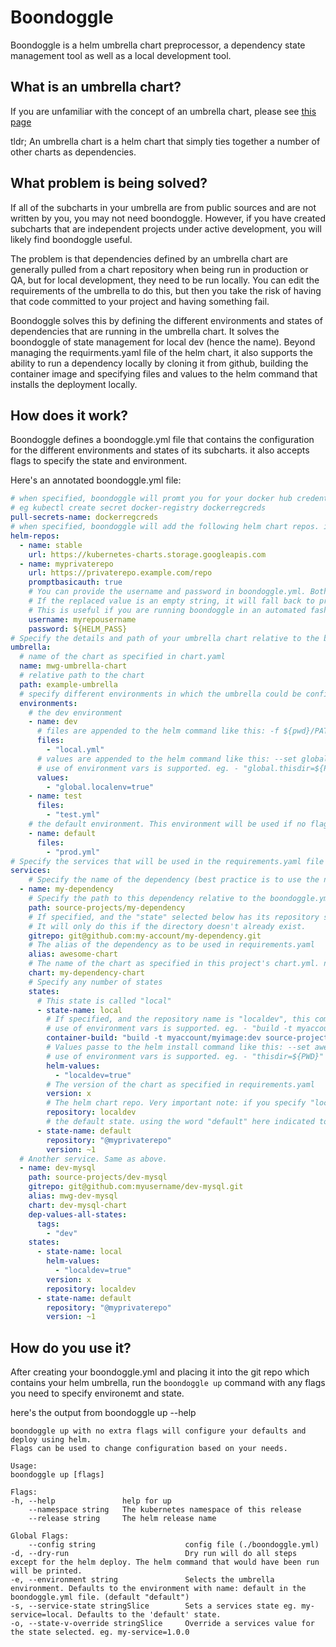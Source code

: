 # Boondoggle

Boondoggle is a helm umbrella chart preprocessor, a dependency state management tool as well as a local development tool.

## What is an umbrella chart?

If you are unfamiliar with the concept of an umbrella chart, please see [this page](https://github.com/kubernetes/helm/blob/master/docs/charts_tips_and_tricks.md#complex-charts-with-many-dependencies)

tldr; An umbrella chart is a helm chart that simply ties together a number of other charts as dependencies.

## What problem is being solved?

If all of the subcharts in your umbrella are from public sources and are not written by you, you may not need boondoggle. However, if you have created subcharts that are independent projects under active development, you will likely find boondoggle useful.

The problem is that dependencies defined by an umbrella chart are generally pulled from a chart repository when being run in production or QA, but for local development, they need to be run locally. You can edit the requirements of the umbrella to do this, but then you take the risk of having that code committed to your project and having something fail.

Boondoggle solves this by defining the different environments and states of dependencies that are running in the umbrella chart. It solves the boondoggle of state management for local dev (hence the name). Beyond managing the requirments.yaml file of the helm chart, it also supports the ability to run a dependency locally by cloning it from github, building the container image and specifying files and values to the helm command that installs the deployment locally.

## How does it work?

Boondoggle defines a boondoggle.yml file that contains the configuration for the different environments and states of its subcharts. it also accepts flags to specify the state and environment.

Here's an annotated boondoggle.yml file:

```yaml
# when specified, boondoggle will promt you for your docker hub credentials then create a kubernetes docker-registry type secret.
# eg kubectl create secret docker-registry dockerregcreds
pull-secrets-name: dockerregcreds
# when specified, boondoggle will add the following helm chart repos. if promptbasicauth is true, it will ask for a username and password.
helm-repos:
  - name: stable
    url: https://kubernetes-charts.storage.googleapis.com
  - name: myprivaterepo
    url: https://privaterepo.example.com/repo
    promptbasicauth: true
    # You can provide the username and password in boondoggle.yml. Both support environment variable replacement. 
    # If the replaced value is an empty string, it will fall back to prompting for the values.
    # This is useful if you are running boondoggle in an automated fashion.
    username: myrepousername
    password: ${HELM_PASS}
# Specify the details and path of your umbrella chart relative to the boondoggle.yml file.
umbrella:
  # name of the chart as specified in chart.yaml
  name: mwg-umbrella-chart
  # relative path to the chart
  path: example-umbrella
  # specify different environments in which the umbrella could be configured
  environments:
    # the dev environment
    - name: dev
      # files are appended to the helm command like this: -f ${pwd}/PATH/local.yml
      files:
        - "local.yml"
      # values are appended to the helm command like this: --set global.localenv=true
      # use of environment vars is supported. eg. - "global.thisdir=${PWD}"
      values:
        - "global.localenv=true"
    - name: test
      files:
        - "test.yml"
    # the default environment. This environment will be used if no flags are provided to the boondoggle command.
    - name: default
      files:
        - "prod.yml"
# Specify the services that will be used in the requirements.yaml file in the umbrella chart.
services:
    # Specify the name of the dependency (best practice is to use the name of the git repo in which this dependency lives)
  - name: my-dependency
    # Specify the path to this dependency relative to the boondoggle.yml file. This will be used to clone the project if specified.
    path: source-projects/my-dependency
    # If specified, and the "state" selected below has its repository set as "localdev", boondoggle will clone this project to the path above.
    # It will only do this if the directory doesn't already exist.
    gitrepo: git@github.com:my-account/my-dependency.git
    # The alias of the dependency as to be used in requirements.yaml
    alias: awesome-chart
    # The name of the chart as specified in this project's chart.yml. note boodoggle expects this chart to live at PATH/CHART
    chart: my-dependency-chart
    # Specify any number of states
    states:
      # This state is called "local"
      - state-name: local
        # If specified, and the repository name is "localdev", this command will be run to build the dockerfile in this project.
        # use of environment vars is supported. eg. - "build -t myaccount/myimage:${MY_CI_TAG} source-projects/my-dependency/."
        container-build: "build -t myaccount/myimage:dev source-projects/my-dependency/."
        # Values passe to the helm install command like this: --set awesome-chart.localdev=true note that the alias or chart value is prepended to the value automatically by boondoggle
        # use of environment vars is supported. eg. - "thisdir=${PWD}"
        helm-values:
          - "localdev=true"
        # The version of the chart as specified in requirements.yaml
        version: x
        # The helm chart repo. Very important note: if you specify "localdev" as the repo, boondoggle will use your local code like this file:///${PWD}/PATH/CHART
        repository: localdev
        # the default state. using the word "default" here indicated to boondoggle that if no other flags are supplied to the command, this is the state you want to use.
      - state-name: default
        repository: "@myprivaterepo"
        version: ~1
  # Another service. Same as above.
  - name: dev-mysql
    path: source-projects/dev-mysql
    gitrepo: git@github.com:myusername/dev-mysql.git
    alias: mwg-dev-mysql
    chart: dev-mysql-chart
    dep-values-all-states:
      tags:
        - "dev"
    states:
      - state-name: local
        helm-values:
          - "localdev=true"
        version: x
        repository: localdev
      - state-name: default
        repository: "@myprivaterepo"
        version: ~1
```

## How do you use it?

After creating your boondoggle.yml and placing it into the git repo which contains your helm umbrella, run the `boondoggle up` command with any flags you need to specify environemt and state.

here's the output from boondoggle up --help

    boondoggle up with no extra flags will configure your defaults and deploy using helm.
    Flags can be used to change configuration based on your needs.

    Usage:
    boondoggle up [flags]

    Flags:
    -h, --help               help for up
        --namespace string   The kubernetes namespace of this release
        --release string     The helm release name

    Global Flags:
        --config string                    config file (./boondoggle.yml)
    -d, --dry-run                          Dry run will do all steps except for the helm deploy. The helm command that would have been run will be printed.
    -e, --environment string               Selects the umbrella environment. Defaults to the environment with name: default in the boondoggle.yml file. (default "default")
    -s, --service-state stringSlice        Sets a services state eg. my-service=local. Defaults to the 'default' state.
    -o, --state-v-override stringSlice     Override a services value for the state selected. eg. my-service=1.0.0
